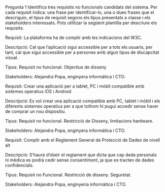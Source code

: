 Pregunta 1 
Identifica tres requisits no funcionals candidats del sistema. Per cada requisit indica: una frase per identificar-lo, una o dues frases que el descriguin, el tipus de requisit segons els tipus presentats a classe i els stakeholders interessats.
Pots utilitzar la següent plantilla per descriure els requisits:

Requisit: La plataforma ha de complir amb les indicacions del W3C.

Descripció: Cal que l’aplicació sigui accessible per a tots els usuaris, per tant, cal que sigui accessible per a persones amb algun tipus de discapcitat visual.

Tipus: Requisit no funcional. Objectius de disseny

Stakeholders: Alejandra Popa, enginyera informàtica i CTO.


Requisit: Crear una aplicació per a tablet, PC i mòbil compatible amb sistemes operatius iOS i Android

Descripció: Es vol crear una aplicació compatible amb PC, tablet i mòbil i els diferents sistemes operatius per a que tothom hi pugui accedir sense haver de comprar un nou dispositiu.

Tipus: Requisit no funcional. Restricció de Disseny, limitacions hardware.

Stakeholders: Alejandra Popa, enginyera informàtica i CTO.


Requisit: Complir amb el Reglament General de Protecció de Dades de nivell alt

Descripció: S’haurà d’obeir el reglament que dicta que cap dada personals ni mèdica es podrà cedir sense consentiment, ja que es tracten de dades confidencials.

Tipus: Requisit no Funcional. Restricció de disseny. Seguretat.

Stakeholders: Alejandra Popa, enginyeria informàtica i CTO.




